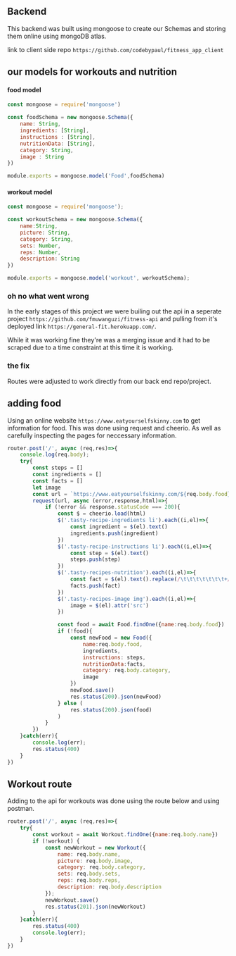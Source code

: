 ## Backend

This backend was built using mongoose to create our Schemas and storing them online using mongoDB atlas.

link to client side repo `https://github.com/codebypaul/fitness_app_client`

## our models for workouts and nutrition

#### food model

```js
const mongoose = require('mongoose')

const foodSchema = new mongoose.Schema({
    name: String,
    ingredients: [String],
    instructions : [String],
    nutritionData: [String],
    category: String,
    image : String
})

module.exports = mongoose.model('Food',foodSchema)
```

#### workout model

```js
const mongoose = require('mongoose');

const workoutSchema = new mongoose.Schema({
    name:String,
    picture: String,
    category: String,
    sets: Number,
    reps: Number,
    description: String
})

module.exports = mongoose.model('workout', workoutSchema);
```
### oh no what went wrong

In the early stages of this project we were builing out the api in a seperate project `https://github.com/fmuwanguzi/fitness-api` and pulling from it's deployed link `https://general-fit.herokuapp.com/`.

While it was working fine they're was a merging issue and it had to be scraped due to a time constraint at this time it is working.

### the fix

Routes were adjusted to work directly from our back end repo/project.

## adding food 

Using an online website `https://www.eatyourselfskinny.com` to get information for food. This was done using request and cheerio. As well as carefully inspecting the pages for neccessary information. 

```js 
router.post('/', async (req,res)=>{
    console.log(req.body);
    try{
        const steps = []
        const ingredients = []
        const facts = []  
        let image  
        const url = `https://www.eatyourselfskinny.com/${req.body.food}`
        request(url, async (error,response,html)=>{
            if (!error && response.statusCode === 200){
                const $ = cheerio.load(html)
                $('.tasty-recipe-ingredients li').each((i,el)=>{
                    const ingredient = $(el).text()
                    ingredients.push(ingredient)
                })
                $('.tasty-recipe-instructions li').each((i,el)=>{
                    const step = $(el).text()
                    steps.push(step)
                })
                $('.tasty-recipes-nutrition').each((i,el)=>{
                    const fact = $(el).text().replace(/\t\t\t\t\t\t\t+/g,'')
                    facts.push(fact)
                })
                $('.tasty-recipes-image img').each((i,el)=>{
                    image = $(el).attr('src')
                })

                const food = await Food.findOne({name:req.body.food})
                if (!food){
                    const newFood = new Food({
                        name:req.body.food,
                        ingredients,
                        instructions: steps,
                        nutritionData:facts,
                        category: req.body.category,
                        image
                    })
                    newFood.save()
                    res.status(200).json(newFood)
                } else (
                    res.status(200).json(food)
                )
            }
        })
    }catch(err){
        console.log(err);
        res.status(400)
    }
})

```

## Workout route

Adding to the api for workouts was done using the route below and using postman.

```js
router.post('/', async (req,res)=>{
    try{
        const workout = await Workout.findOne({name:req.body.name})
        if (!workout) {
            const newWorkout = new Workout({
                name: req.body.name,
                picture: req.body.image,
                category: req.body.category,
                sets: req.body.sets,
                reps: req.body.reps,
                description: req.body.description 
            });
            newWorkout.save()
            res.status(201).json(newWorkout)
        }
    }catch(err){
        res.status(400)
        console.log(err);
    }
})
```